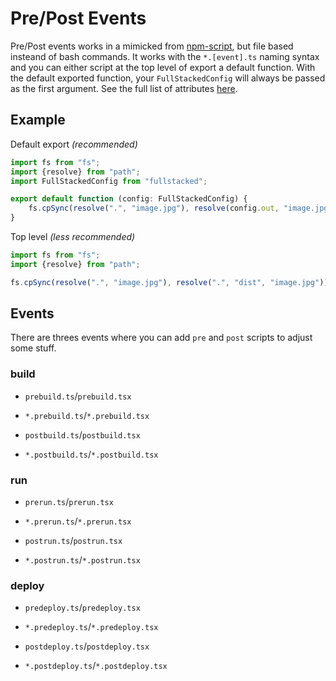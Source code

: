 # Pre/Post Events

Pre/Post events works in a mimicked from [npm-script](https://docs.npmjs.com/cli/v9/using-npm/scripts#pre--post-scripts), but file based insteand of bash commands. It works with the `*.[event].ts` naming syntax and you can either script at the top level of export a default function. With the default exported function, your `FullStackedConfig` will always be passed as the first argument. See the full list of attributes [here](https://github.com/cplepage/fullstacked/blob/main/index.ts).

## Example

Default export *(recommended)*

```ts
import fs from "fs";
import {resolve} from "path";
import FullStackedConfig from "fullstacked";

export default function (config: FullStackedConfig) {
    fs.cpSync(resolve(".", "image.jpg"), resolve(config.out, "image.jpg"));
}
```

Top level *(less recommended)*

```ts
import fs from "fs";
import {resolve} from "path";

fs.cpSync(resolve(".", "image.jpg"), resolve(".", "dist", "image.jpg"));
```

## Events

There are threes events where you can add `pre` and `post` scripts to adjust some stuff.

### build

- `prebuild.ts`/`prebuild.tsx`

- `*.prebuild.ts`/`*.prebuild.tsx`

- `postbuild.ts`/`postbuild.tsx`

- `*.postbuild.ts`/`*.postbuild.tsx`

### run

- `prerun.ts`/`prerun.tsx`

- `*.prerun.ts`/`*.prerun.tsx`

- `postrun.ts`/`postrun.tsx`

- `*.postrun.ts`/`*.postrun.tsx`

### deploy

- `predeploy.ts`/`predeploy.tsx`

- `*.predeploy.ts`/`*.predeploy.tsx`

- `postdeploy.ts`/`postdeploy.tsx`

- `*.postdeploy.ts`/`*.postdeploy.tsx`

